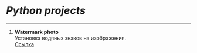 # ***Python projects***    
____
1. **Watermark photo**  
Установка водяных знаков на изображения.  
[Ссылка](https://github.com/Dv-nn/Python-projects/tree/main/Watermark%20photo)    
  


